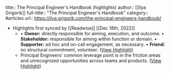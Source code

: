 title:: The Principal Engineer's Handbook (highlights)
author:: [[Ilya Grigorik]]
full-title:: "The Principal Engineer's Handbook"
category:: #articles
url:: https://ilya.grigorik.com/the-principal-engineers-handbook/

- Highlights first synced by [[Readwise]] [[Dec 18th, 2022]]
	- •   **Owner:** directly responsible for aiming, execution, and outcome.
	  •   **Stakeholder:** responsible for aiming within function or domain.
	  •   **Supporter:** ad hoc and on-call engagement, as necessary.
	  •   **Friend:** no structural commitment, volunteer. ([View Highlight](https://read.readwise.io/read/01gmhrqwv19e2c5n1hsg4x8k1q))
	- Principal Engineers' common leverage point is in the friction areas and unrecognized opportunities across teams and products. ([View Highlight](https://read.readwise.io/read/01gmhrr6snpqpe66gcp4hsh7ae))